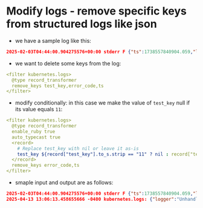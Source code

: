 # Modify logs - remove specific keys from structured logs like json

- we have a sample log like this:

```json
2025-02-03T04:44:00.904275576+00:00 stderr F {"ts":1738557840904.059,"logger":"UnhandledError","caller":"resourcequota/resource_quota_controller.go:446","msg":"Unhandled Error","err":"unable to retrieve the complete list of server APIs: metrics.k8s.io/v1beta1: stale GroupVersion discovery: metrics.k8s.io/v1beta1", "error_code": "ERR001","test_key": "test_value"}
```

- we want to delete some keys from the log:

```yaml
<filter kubernetes.logs>
  @type record_transformer
  remove_keys test_key,error_code,ts
</filter>
```

- modify conditionally: in this case we make the value of `test_key` null if its value equals `11`:

```yaml
<filter kubernetes.logs>
  @type record_transformer
  enable_ruby true
  auto_typecast true
  <record>
    # Replace test_key with nil or leave it as-is
    test_key ${record["test_key"].to_s.strip == "11" ? nil : record["test_key"]}
  </record>
  remove_keys error_code,ts
</filter>
```

- smaple input and output are as follows:

```json
2025-02-03T04:44:00.904275576+00:00 stderr F {"ts":1738557840904.059,"logger":"UnhandledError","caller":"resourcequota/resource_quota_controller.go:446","msg":"Unhandled Error","err":"unable to retrieve the complete list of server APIs: metrics.k8s.io/v1beta1: stale GroupVersion discovery: metrics.k8s.io/v1beta1", "error_code": "ERR001","test_key": "11"}
2025-04-13 13:06:13.458655666 -0400 kubernetes.logs: {"logger":"UnhandledError","caller":"resourcequota/resource_quota_controller.go:446","msg":"Unhandled Error","err":"unable to retrieve the complete list of server APIs: metrics.k8s.io/v1beta1: stale GroupVersion discovery: metrics.k8s.io/v1beta1","test_key":null}
```


